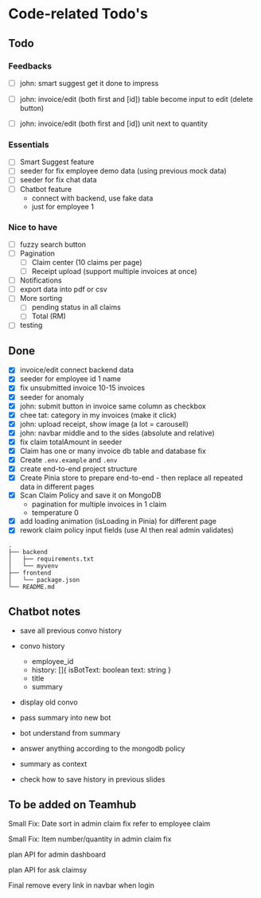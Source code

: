 # Code-related Todo's
## Todo
### Feedbacks
- [ ] john: smart suggest get it done to impress

- [ ] john: invoice/edit (both first and \[id]) table become input to edit (delete button)
- [ ] john: invoice/edit (both first and \[id]) unit next to quantity

### Essentials
- [ ] Smart Suggest feature
- [ ] seeder for fix employee demo data (using previous mock data)
- [ ] seeder for fix chat data
- [ ] Chatbot feature
    - connect with backend, use fake data
    - just for employee 1

### Nice to have
- [ ] fuzzy search button
- [ ] Pagination
    - [ ] Claim center (10 claims per page)
    - [ ] Receipt upload (support multiple invoices at once)
- [ ] Notifications
- [ ] export data into pdf or csv
- [ ] More sorting
    - [ ] pending status in all claims
    - [ ] Total (RM)
- [ ] testing

## Done
- [x] invoice/edit connect backend data
- [x] seeder for employee id 1 name
- [x] fix unsubmitted invoice 10-15 invoices
- [x] seeder for anomaly
- [x] john: submit button in invoice same column as checkbox
- [x] chee tat: category in my invoices (make it click)
- [x] john: upload receipt, show image (a lot = carousell)
- [x] john: navbar middle and to the sides (absolute and relative)
- [x] fix claim totalAmount in seeder
- [x] Claim has one or many invoice db table and database fix
- [x] Create `.env.example` and `.env`
- [x] create end-to-end project structure
- [x] Create Pinia store to prepare end-to-end
      - then replace all repeated data in different pages
- [x] Scan Claim Policy and save it on MongoDB
    - pagination for multiple invoices in 1 claim
    - temperature 0
- [x] add loading animation (isLoading in Pinia) for different page
- [x] rework claim policy input fields (use AI then real admin validates)

```
.
├── backend
│   ├── requirements.txt
│   └── myvenv
├── frontend
│   └── package.json
└── README.md
```

## Chatbot notes
- save all previous convo history
- convo history
    - employee_id
    - history: []{ isBotText: boolean text: string }
    - title
    - summary

- display old convo
- pass summary into new bot
- bot understand from summary

- answer anything according to the mongodb policy
- summary as context
- check how to save history in previous slides

## To be added on Teamhub
Small Fix: Date sort in admin claim fix
refer to employee claim

Small Fix: Item number/quantity in admin claim fix

plan API for admin dashboard

plan API for ask claimsy

Final remove every link in navbar when login
